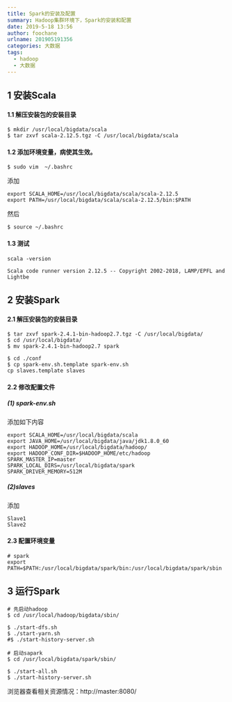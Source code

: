 ```yaml
---
title: Spark的安装及配置
summary: Hadoop集群环境下，Spark的安装和配置
date: 2019-5-18 13:56
author: foochane
urlname: 201905191356
categories: 大数据
tags:
  - hadoop
  - 大数据
---
```





## 1 安装Scala

#### 1.1 解压安装包的安装目录

```
$ mkdir /usr/local/bigdata/scala
$ tar zxvf scala-2.12.5.tgz -C /usr/local/bigdata/scala
```
#### 1.2 添加环境变量，病使其生效。
```
$ sudo vim  ~/.bashrc
```
添加
```
export SCALA_HOME=/usr/local/bigdata/scala/scala-2.12.5
export PATH=/usr/local/bigdata/scala/scala-2.12.5/bin:$PATH
```
然后
```
$ source ~/.bashrc
```
#### 1.3 测试
```
scala -version

Scala code runner version 2.12.5 -- Copyright 2002-2018, LAMP/EPFL and Lightbe
```

## 2 安装Spark

#### 2.1 解压安装包的安装目录

```
$ tar zxvf spark-2.4.1-bin-hadoop2.7.tgz -C /usr/local/bigdata/
$ cd /usr/local/bigdata/
$ mv spark-2.4.1-bin-hadoop2.7 spark
```

```
$ cd ./conf
$ cp spark-env.sh.template spark-env.sh
cp slaves.template slaves
```

#### 2.2 修改配置文件
##### (1) spark-env.sh

添加如下内容

```
export SCALA_HOME=/usr/local/bigdata/scala
export JAVA_HOME=/usr/local/bigdata/java/jdk1.8.0_60
export HADOOP_HOME=/usr/local/bigdata/hadoop/
export HADOOP_CONF_DIR=$HADOOP_HOME/etc/hadoop
SPARK_MASTER_IP=master
SPARK_LOCAL_DIRS=/usr/local/bigdata/spark
SPARK_DRIVER_MEMORY=512M
```

##### (2)slaves

添加
```
Slave1
Slave2
```

#### 2.3 配置环境变量

```
# spark
export PATH=$PATH:/usr/local/bigdata/spark/bin:/usr/local/bigdata/spark/sbin
```

## 3 运行Spark

```
# 先启动hadoop
$ cd /usr/local/hadoop/bigdata/sbin/

$ ./start-dfs.sh
$ ./start-yarn.sh
#$ ./start-history-server.sh

# 启动sapark
$ cd /usr/local/bigdata/spark/sbin/

$ ./start-all.sh
$ ./start-history-server.sh

````

浏览器查看相关资源情况：http://master:8080/
